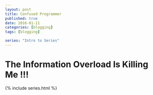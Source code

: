 ```yaml
---
layout: post
title: Confused Programmer
published: true
date: 2016-01-11
categories: [blogging]
tags: [blogging]

series: "Intro to Series"   
---
```


# The Information Overload Is Killing Me !!!

{% include series.html %}
